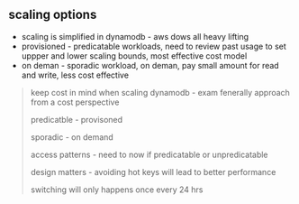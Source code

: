 ## scaling options

* scaling is simplified in dynamodb - aws dows all heavy lifting
* provisioned - predicatable workloads, need to review past usage to set uppper and lower scaling bounds, most effective cost model
* on deman - sporadic workload, on deman, pay small amount for read and write, less cost effective

> keep cost in mind when scaling dynamodb - exam fenerally approach from a cost perspective
>
> predicatble - provisoned
>
>  sporadic - on demand
>
> access patterns - need to now if predicatable or unpredicatable
>
> design matters - avoiding hot keys will lead to better performance
>
> switching will only   happens once every 24 hrs